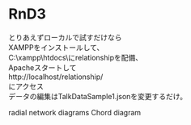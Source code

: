 # RnD3
とりあえずローカルで試すだけなら  
XAMPPをインストールして、  
C:\xampp\htdocs\にrelationshipを配備、  
Apacheスタートして  
http://localhost/relationship/  
にアクセス  
データの編集はTalkDataSample1.jsonを変更するだけ。  


radial network diagrams
Chord diagram


